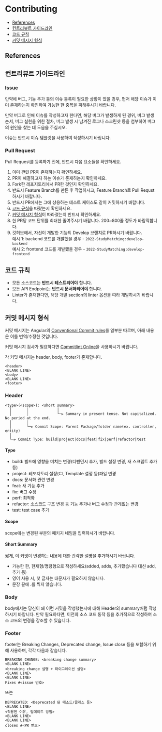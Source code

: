 # Contributing
- [References](#ref)
- [컨트리뷰트 가이드라인](#submission)
- [코드 규칙](#coderules)
- [커밋 메시지 형식](#cmconv)

## <a name="ref"></a>References

## <a name="submission"></a>컨트리뷰트 가이드라인 
### Issue
만약에 버그, 기능 추가 등의 이슈 등록이 필요한 상황이 있을 경우, 먼저 해당 이슈가 이미 존재하는지 확인하여 가능한 한 중복을 피해주시기 바랍니다.

만약 버그로 인해 이슈를 작성하고자 한다면, 해당 버그가 발생하게 된 경위, 버그 발생 순서, 버그 실현을 위한 절차, 버그 발생 시 남겨진 로그나 스크린샷 등을 첨부하여 버그의 원인을 찾는 데 도움을 주십시오.

이슈는 반드시 이슈 템플릿을 사용하여 작성하시기 바랍니다.
### Pull Request
Pull Request를 등록하기 전에, 반드시 다음 요소들을 확인하세요.

1. 이미 관련 PR이 존재하는지 확인하세요.
2. PR이 해결하고자 하는 이슈가 존재하는지 확인하세요.
3. Fork한 레포지토리에서 PR한 것인지 확인하세요.
4. 반드시 Feature Branch를 만든 후 작업하시고, Feature Branch로 Pull Requst하시기 바랍니다.
5. 반드시 PR에서는 그에 상응하는 테스트 케이스도 같이 커밋하시기 바랍니다.
6. [코드 규칙](#coderules)을 따랐는지 확인하세요.
7. [커밋 메시지 형식](#cmconv)이 따라졌는지 반드시 확인하세요.
8. 한 PR당 코드 단위를 최대한 줄여주시기 바랍니다. 200~800줄 정도가 바람직합니다.
9. 깃허브에서, 자신이 개발한 기능의 Develop 브랜치로 PR하시기 바랍니다.<br>
    예시 1: backend 코드를 개발했을 경우 - `2022-StudyMatching:develop-backend`<br>
    예시 2: frontend 코드를 개발했을 경우 - `2022-StudyMatching:develop-frontend`

## <a name="coderules"></a>코드 규칙
- 모든 소스코드는 **반드시 테스트되어야** 합니다.
- 모든 API Endpoint는 **반드시 문서화되어야** 합니다.
- Linter가 존재한다면, 해당 개발 section의 linter 옵션을 따라 개발하시기 바랍니다.

## <a name="cmconv"></a>커밋 메시지 형식
커밋 메시지는 Angular의 [Conventional Commit rules](https://github.com/angular/angular/blob/main/CONTRIBUTING.md#-commit-message-format)를 일부분 따르며, 아래 내용은 이를 번역/수정한 것입니다.

커밋 메시지 검사가 필요하다면 [Commitlint Online](https://commitlint.io/)을 사용하시기 바랍니다.

각 커밋 메시지는 header, body, footer가 존재합니다.
```
<header>
<BLANK LINE>
<body>
<BLANK LINE>
<footer>
```
### Header
```
<type>(<scope>): <short summary>
  │       │             │
  │       │             └─⫸ Summary in present tense. Not capitalized. No period at the end.
  │       │
  │       └─⫸ Commit Scope: Parent Package/folder name(ex. controller, entity)
  │
  └─⫸ Commit Type: build|project|docs|feat|fix|perf|refactor|test
```
#### Type
- build: 빌드에 영향을 미치는 변경(디펜던시 추가, 빌드 설정 변경, 새 스크립트 추가 등)
- project: 레포지토리 설정(CI, Template 설정 등)파일 변경
- docs: 문서화 관련 변경
- feat: 새 기능 추가
- fix: 버그 수정
- perf: 최적화
- refactor: 소스코드 구조 변경 등 기능 추가나 버그 수정과 관계없는 변경
- test: test case 추가

#### Scope
scope에는 변경된 부분의 패키지 네임을 입력하시기 바랍니다.

#### Short Summary
짧게, 이 커밋이 변경하는 내용에 대한 간략한 설명을 추가하시기 바랍니다.
- 가능한 한, 현재형/명령형으로 작성하세요(added, adds, 추가했습니다 대신 add, 추가 등)
- 영어 사용 시, 첫 글자는 대문자가 필요하지 않습니다.
- 문장 끝에 .를 찍지 않습니다.

### Body
body에서는 당신이 왜 이런 커밋을 작성했는지에 대해 Header의 summary처럼 작성하시기 바랍니다. 만약 필요하다면, 이전의 소스 코드 동작 등을 추가적으로 작성하여 소스 코드의 변경을 강조할 수 있습니다.

### Footer
footer는 Breaking Changes, Deprecated change, Issue close 등을 포함하기 위해 사용하며, 각각 다음과 같습니다.
```
BREAKING CHANGE: <breaking change summary>
<BLANK LINE>
<breaking change 설명 + 마이그레이션 설명>
<BLANK LINE>
<BLANK LINE>
Fixes #<issue 번호>
``` 
또는
```
DEPRECATED: <Deprecated 된 메소드/클래스 등>
<BLANK LINE>
<적용된 이유, 업데이트 방법>
<BLANK LINE>
<BLANK LINE>
closes #<PR 번호>
```